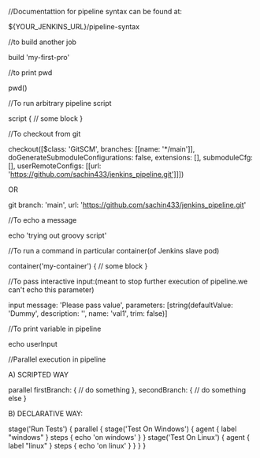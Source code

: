 //Documentattion for pipeline syntax can be found at:

${YOUR_JENKINS_URL}/pipeline-syntax

//to build another job

build 'my-first-pro'

//to print pwd

pwd()

//To run arbitrary pipeline script

script {
    // some block
}

//To checkout from git

checkout([$class: 'GitSCM', branches: [[name: '*/main']], doGenerateSubmoduleConfigurations: false, extensions: [], submoduleCfg: [], userRemoteConfigs: [[url: 'https://github.com/sachin433/jenkins_pipeline.git']]])

OR

git branch: 'main', url: 'https://github.com/sachin433/jenkins_pipeline.git'

//To echo a message

echo 'trying out groovy script'

//To run a command in particular container(of Jenkins slave pod)

container('my-container') {
    // some block
}

//To pass interactive input:(meant to stop further execution of pipeline.we can't  echo this parameter)

input message: 'Please pass value', parameters: [string(defaultValue: 'Dummy', description: '', name: 'val1', trim: false)]

//To print variable in pipeline

echo userInput

//Parallel execution in pipeline

A) SCRIPTED WAY

 parallel firstBranch: {
        // do something
    }, secondBranch: {
        // do something else
    }

B) DECLARATIVE WAY:

stage('Run Tests') {
            parallel {
                stage('Test On Windows') {
                    agent {
                        label "windows"
                    }
                    steps {
                        echo 'on windows'
                    }
                    }
                stage('Test On Linux') {
                    agent {
                        label "linux"
                    }
                    steps {
                        echo 'on linux'
                    }
                    }
            }
        }


